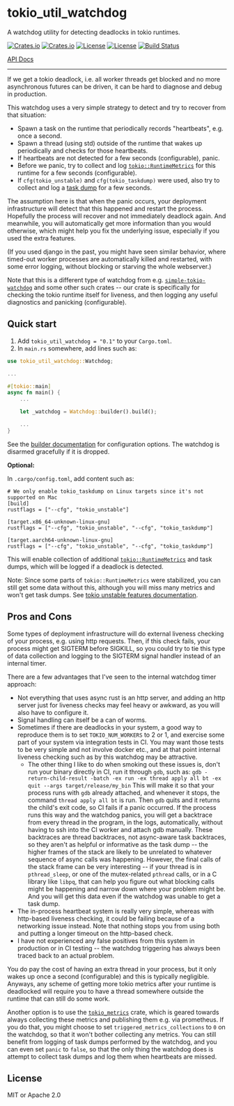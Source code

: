 # tokio_util_watchdog

A watchdog utility for detecting deadlocks in tokio runtimes.

[![Crates.io](https://img.shields.io/crates/v/tokio_util_watchdog?style=flat-square)](https://crates.io/crates/tokio_util_watchdog)
[![Crates.io](https://img.shields.io/crates/d/tokio_util_watchdog?style=flat-square)](https://crates.io/crates/tokio_util_watchdog)
[![License](https://img.shields.io/badge/license-Apache%202.0-blue?style=flat-square)](LICENSE-APACHE)
[![License](https://img.shields.io/badge/license-MIT-blue?style=flat-square)](LICENSE-MIT)
[![Build Status](https://img.shields.io/github/actions/workflow/status/cbeck88/tokio_util_watchdog/ci.yml?branch=main&style=flat-square)](https://github.com/cbeck88/tokio_util_watchdog/actions/workflows/ci.yml?query=branch%3Amain)

[API Docs](https://docs.rs/tokio_util_watchdog/latest/tokio_util_watchdog/)

---

If we get a tokio deadlock, i.e. all worker threads get blocked and no more
asynchronous futures can be driven, it can be hard to diagnose and debug
in production.

This watchdog uses a very simple strategy to detect and try to recover from that
situation:

* Spawn a task on the runtime that periodically records "heartbeats", e.g. once a second.
* Spawn a thread (using std) outside of the runtime that wakes up periodically and checks
  for those heartbeats.
* If heartbeats are not detected for a few seconds (configurable), panic.
* Before we panic, try to collect and log [`tokio::RuntimeMetrics`](https://docs.rs/tokio/latest/tokio/runtime/struct.RuntimeMetrics.html) for this runtime for a few seconds (configurable).
* If `cfg(tokio_unstable)` and `cfg(tokio_taskdump)` were used, also try to collect and log a [task dump](https://docs.rs/tokio/latest/tokio/runtime/dump/struct.Dump.html) for a few seconds.

The assumption here is that when the panic occurs, your deployment infrastructure will detect that this happened
and restart the process. Hopefully the process will recover and not immediately deadlock again. And meanwhile, you
will automatically get more information than you would otherwise, which might help you fix the underlying issue,
especially if you used the extra features.

(If you used django in the past, you might have seen similar behavior, where timed-out worker processes are automatically
killed and restarted, with some error logging, without blocking or starving the whole webserver.)

Note that this is a different type of watchdog from e.g. [`simple-tokio-watchdog`](https://crates.io/crates/simple-tokio-watchdog) and
some other such crates -- our crate is specifically for checking the tokio runtime itself for liveness, and then logging any useful diagnostics
and panicking (configurable).

## Quick start

1. Add `tokio_util_watchdog = "0.1"` to your `Cargo.toml`.
1. In `main.rs` somewhere, add lines such as:

```rust
use tokio_util_watchdog::Watchdog;

...

#[tokio::main]
async fn main() {
    ...

    let _watchdog = Watchdog::builder().build();

    ...
}
```

See the [builder documentation](https://docs.rs/tokio_util_watchdog/latest/tokio_util_watchdog/struct.Builder.html) for configuration options. The watchdog is disarmed gracefully if it is dropped.

**Optional:**

In `.cargo/config.toml`, add content such as:

```
# We only enable tokio_taskdump on Linux targets since it's not supported on Mac
[build]
rustflags = ["--cfg", "tokio_unstable"]

[target.x86_64-unknown-linux-gnu]
rustflags = ["--cfg", "tokio_unstable", "--cfg", "tokio_taskdump"]

[target.aarch64-unknown-linux-gnu]
rustflags = ["--cfg", "tokio_unstable", "--cfg", "tokio_taskdump"]
```

This will enable collection of additional [`tokio::RuntimeMetrics`](https://docs.rs/tokio/latest/tokio/runtime/struct.RuntimeMetrics.html)
and task dumps, which will be logged if a deadlock is detected.

Note: Since some parts of `tokio::RuntimeMetrics` were stabilized, you can still get some data without this, although you will miss many metrics
and won't get task dumps. See [tokio unstable features documentation](https://docs.rs/tokio/latest/tokio/index.html#unstable-features).

## Pros and Cons

Some types of deployment infrastructure will do external liveness checking of your process, e.g. using http requests.
Then, if this check fails, your process might get SIGTERM before SIGKILL, so you could try to tie this type of data collection and logging to
the SIGTERM signal handler instead of an internal timer.

There are a few advantages that I've seen to the internal watchdog timer approach:

* Not everything that uses async rust is an http server, and adding an http server just for liveness checks may feel heavy or awkward, as you will also have to configure it.
* Signal handling can itself be a can of worms.
* Sometimes if there are deadlocks in your system, a good way to reproduce them is to set `TOKIO_NUM_WORKERS` to 2 or 1, and
  exercise some part of your system via integration tests in CI. You may want those tests to be very simple and not involve docker etc.,
  and at that point internal liveness checking such as by this watchdog may be attractive.
  * The other thing I like to do when smoking out these issues is, don't run your binary directly in CI, run it through `gdb`, such as:
    `gdb -return-child-result -batch -ex run -ex thread apply all bt -ex quit --args target/release/my_bin`
    This will make it so that your process runs with `gdb` already attached, and whenever it stops, the command `thread apply all bt` is run.
    Then `gdb` quits and it returns the child's exit code, so CI fails if a panic occurred.
    If the process runs this way and the watchdog panics, you will get a backtrace from every thread
    in the program, in the logs, automatically, without having to ssh into the CI worker and attach gdb manually. These backtraces are thread backtraces, not
    async-aware task backtraces, so they aren't as helpful or informative as the task dump -- the higher frames of the stack are likely to be unrelated to whatever
    sequence of async calls was happening. However, the final calls of the stack frame can be very interesting -- if your thread is in `pthread_sleep`, or one of the mutex-related
    `pthread` calls, or in a C library like `libpq`, that can help you figure out what blocking calls might be happening and narrow down where your problem might be. And you will
    get this data even if the watchdog was unable to get a task dump.
* The in-process heartbeat system is really very simple, whereas with http-based liveness checking, it could be failing because of a networking issue instead.
  Note that nothing stops you from using both and putting a longer timeout on the http-based check.
* I have not experienced any false positives from this system in production or in CI testing -- the watchdog triggering has always been traced back to an actual problem.

You do pay the cost of having an extra thread in your process, but it only wakes up once a second (configurable) and this is typically negligible.
Anyways, any scheme of getting more tokio metrics after your runtime is deadlocked will require you to have a thread somewhere outside the runtime that can still do some work.

Another option is to use the [`tokio_metrics`](https://github.com/tokio-rs/tokio-metrics) crate, which is geared towards always collecting these metrics and publishing them e.g. via prometheus. If you do that, you might choose to set `triggered_metrics_collections` to `0` on the watchdog, so that it won't bother collecting any metrics. You can still benefit from logging of task dumps performed by the watchdog, and you can even set `panic` to `false`, so that the only thing the watchdog does is attempt to collect task dumps and log them when heartbeats are missed.

## License

MIT or Apache 2.0
